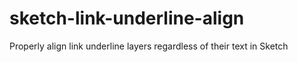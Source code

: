 # sketch-link-underline-align
Properly align link underline layers regardless of their text in Sketch
